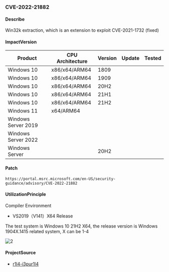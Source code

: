 ### CVE-2022-21882

#### Describe

Win32k extraction, which is an extension to exploit CVE-2021-1732 (fixed)

#### ImpactVersion

| Product             | CPU Architecture | Version | Update | Tested |
| ------------------- | ---------------- | ------- | ------ | ------ |
| Windows 10          | x86/x64/ARM64    | 1809    |        |        |
| Windows 10          | x86/x64/ARM64    | 1909    |        |        |
| Windows 10          | x86/x64/ARM64    | 20H2    |        |        |
| Windows 10          | x86/x64/ARM64    | 21H1    |        |        |
| Windows 10          | x86/x64/ARM64    | 21H2    |        |        |
| Windows 11          | x64/ARM64        |         |        |        |
| Windows Server 2019 |                  |         |        |        |
| Windows Server 2022 |                  |         |        |        |
| Windows Server      |                  | 20H2    |        |        |



#### Patch

```
https://portal.msrc.microsoft.com/en-US/security-guidance/advisory/CVE-2022-21882
```

#### UtilizationPrinciple

Compiler Environment

- VS2019（V141）X64 Release

The test system is Windows 10 21H2 X64, the release version is Windows 1904X.1415 related system, X can be 1-4

![2](https://raw.github.com/Ascotbe/Image/master/Kernelhub/CVE-2022-21882_Windows_10_21h2_X64.gif)

#### ProjectSource

- [r1l4-i3pur1l4](https://github.com/r1l4-i3pur1l4/CVE-2022-21882)